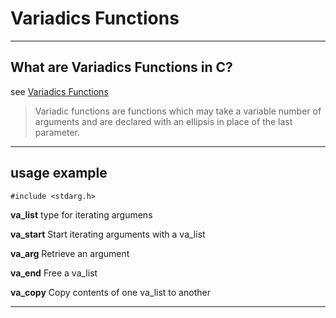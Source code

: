 # Variadics Functions

----
## What are Variadics Functions in C?
see [Variadics Functions](https://cs.nyu.edu/courses/spring12/CSCI-GA.3033-014/Assignment1/function_pointers.html)

> Variadic functions are functions which may take a variable number of arguments and are declared with an ellipsis in place of the last parameter.

----
## usage example

```
#include <stdarg.h>
```

**va_list**	type for iterating argumens

**va_start**	Start iterating arguments with a va_list

**va_arg**	Retrieve an argument

**va_end**	Free a va_list

**va_copy**	Copy contents of one va_list to another

----

